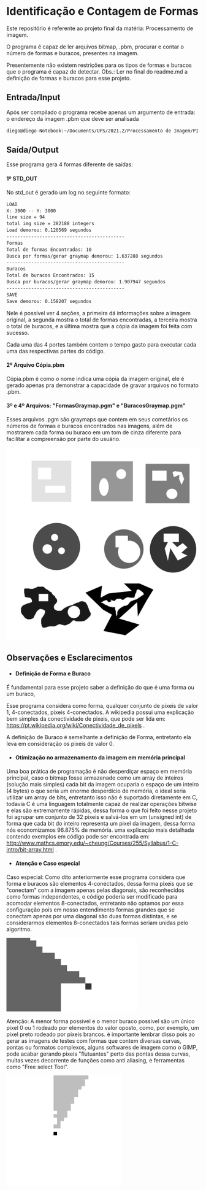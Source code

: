 
# Identificação e Contagem de Formas

Este repositório é referente ao projeto final da matéria: Processamento de imagem.

O programa é capaz de ler arquivos bitmap, .pbm, procurar e contar o número de formas e buracos,
presentes na imagem.

Presentemente não existem restrições para os tipos de formas e buracos que o programa é capaz de detectar.
Obs.: Ler no final do readme.md a definição de formas e buracos para esse projeto.

## Entrada/Input

Após ser compilado o programa recebe apenas um argumento de entrada:
o endereço da imagem .pbm que deve ser analisada
```bash
diego@diego-Notebook:~/Documents/UFS/2021.2/Processamento de Imagem/PI---Encontrar-Formas/Test_Folder$ ./teste.out test_imgs/SoulsLike.pbm
```
## Saída/Output

Esse programa gera 4 formas diferente de saídas:

#### 1º STD_OUT
No std_out é gerado um log no seguinte formato:

```bash
LOAD
X: 3000 -- Y: 3000
line size = 94
total img size = 282188 integers
Load demorou: 0.120569 segundos
-------------------------------------------
Formas
Total de formas Encontradas: 10
Busca por formas/gerar graymap demorou: 1.637288 segundos
-------------------------------------------
Buracos
Total de buracos Encontrados: 15
Busca por buracos/gerar graymap demorou: 1.907947 segundos
-------------------------------------------
SAVE
Save demorou: 0.158207 segundos
```
Nele é possível ver 4 seções, a primeira dá informações sobre a imagem original,
a segunda mostra o total de formas encontradas, a terceira mostra o total de buracos,
e a última mostra que a cópia da imagem foi feita com sucesso.

Cada uma das 4 portes também contem o tempo gasto para executar
cada uma das respectivas partes do código.

#### 2º Arquivo Cópia.pbm

Cópia.pbm é como o nome indica uma cópia da imagem original, ele é gerado
apenas pra demonstrar a capacidade de gravar arquivos no formato .pbm.

#### 3º e 4º Arquivos: "FormasGraymap.pgm" e "BuracosGraymap.pgm"

Esses arquivos .pgm são graymaps que contem em seus cometários
os números de formas e buracos encontrados nas imagens, além de mostrarem cada
forma ou buraco em um tom de cinza diferente para facilitar a compreensão por parte do
usuário.

![App Screenshot](Exemplos/FormasGraymap.png)

## Observações e Esclarecimentos

- #### Definição de Forma e Buraco

É fundamental para esse projeto saber a definição do que é uma forma ou um buraco,

Esse programa considera como forma, qualquer conjunto de pixeis de valor 1, 4-conectados,
pixeis 4-conectados. A wikipedia possui uma explicação bem simples da conectividade de pixeis,
que pode ser lida em: https://pt.wikipedia.org/wiki/Conectividade_de_pixels .

A definição de Buraco é semelhante a definição de Forma, entretanto ela leva em consideração
os pixeis de valor 0.

- ####   Otimização no armazenamento da imagem em memória principal

Uma boa prática de programação é não desperdiçar espaço em memória principal,
caso o bitmap fosse armazenado como um array de inteiros (solução mais simples) cada bit
da imagem ocuparia o espaço de um inteiro (4 bytes) o que seria um enorme desperdício de memória,
o ideal seria utilizar um array de bits, entretanto isso não é suportado diretamente em C, todavia C
é uma linguagem totalmente capaz de realizar operações bitwise e elas são extremamente rápidas,
dessa forma o que foi feito nesse projeto foi agrupar um conjunto de 32 pixeis e salvá-los em um (unsigned int)
de forma que cada bit do inteiro representa um pixel da imagem, dessa forma nós economizamos 96.875% de memória.
uma explicação mais detalhada contendo exemplos em código pode ser encontrada em: http://www.mathcs.emory.edu/~cheung/Courses/255/Syllabus/1-C-intro/bit-array.html .

- #### Atenção e Caso especial

Caso especial: Como dito anteriormente esse programa considera que forma e buracos são elementos 4-conectados,
dessa forma pixeis que se "conectam" com a imagem apenas pelas diagonais, são reconhecidos como formas independentes,
o código poderia ser modificado para acomodar elementos 8-conectados, entretanto não optamos por essa configuração
pois em nosso entendimento formas grandes que se conectam apenas por uma diagonal são duas formas distintas, e se considerarmos
elementos 8-conectados tais formas seriam unidas pelo algoritmo.

![App Screenshot](Casos_Especiais/Caso_Especial.png)


Atenção: A menor forma possivel e o menor buraco possivel são um único pixel 0 ou 1 rodeado por elementos do valor oposto,
como, por exemplo, um pixel preto rodeado por pixeis brancos. é importante lembrar disso pois ao gerar as imagens de testes com formas que contem
diversas curvas, pontas ou formatos complexos, alguns softwares de imagem como o GIMP, pode acabar gerando pixeis "flutuantes" perto das pontas dessa curvas,
muitas vezes decorrente de funções como anti aliasing, e ferramentas como "Free select Tool".

![App Screenshot](Casos_Especiais/ATENÇÃO.png)
